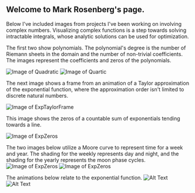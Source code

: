 ## Welcome to Mark Rosenberg's page.

Below I've included images from projects I've been working on involving complex numbers. Visualizing complex functions is a step towards solving intractable integrals, whose analytic solutions can be used for optimization. 

The first two show polynomials. The polynomial's degree is the number of Riemann sheets in the domain and the number of non-trivial coefficients. The images represent the coefficients and zeros of the polynomials.

![Image of Quadratic](https://tauself.github.io/Quadratic.png)
![Image of Quartic](https://tauself.github.io/Quartic.png)

The next image shows a frame from an animation of a Taylor approximation of the exponential function, where the approximation order isn't limited to discrete natural numbers. 

![Image of ExpTaylorFrame](https://tauself.github.io/ExpTaylorFrame.png)

This image shows the zeros of a countable sum of exponentials tending towards a line. 

![Image of ExpZeros](https://tauself.github.io/ExpZeros.png)

The two images below utilize a Moore curve to represent time for a week and year. The shading for the weekly represents day and night, and the shading for the yearly represents the moon phase cycles.
![Image of ExpZeros](https://tauself.github.io/Weekly.png)
![Image of ExpZeros](https://tauself.github.io/Yearly.png)


The animations below relate to the exponential function.
![Alt Text](https://tauself.github.io/ezgif-5-a17819ac3b.gif)
![Alt Text](https://tauself.github.io/ezgif-5-c935454d75.gif)

